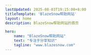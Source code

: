 ```yaml
---
lastUpdated: 2025-08-03T19:15:00+8:00
titleTemplate: 'BlazeSnow帮助网站'
layout: home
description: BlazeSnow帮助网站的首页

hero:
    name: "BlazeSnow帮助网站"
    text: "专注于分享知识"
    tagline: "www.blazesnow.com"
---
```


<script setup>
import index from "./Homepage/index.vue"
</script>

<index />
